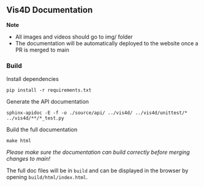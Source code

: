 ## Vis4D Documentation

**Note**
- All images and videos should go to img/ folder
- The documentation will be automatically deployed to the website once a PR is merged to main


### Build

Install dependencies

```
pip install -r requirements.txt
```

Generate the API documentation

```
sphinx-apidoc -E -f -o ./source/api/ ../vis4d/ ../vis4d/unittest/* ../vis4d/**/*_test.py
```

Build the full documentation

```
make html
```
_Please make sure the documentation can build correctly before merging changes to main!_

The full doc files will be in `build` and can be displayed in the browser by opening `build/html/index.html`.
